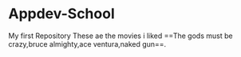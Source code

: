 # Appdev-School
My first Repository
These ae the movies i liked ==The gods must be crazy,bruce almighty,ace ventura,naked gun==.
